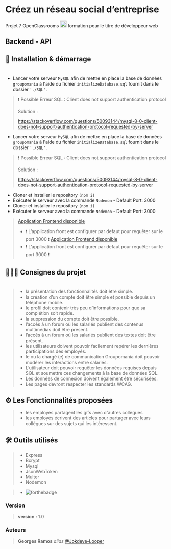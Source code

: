 # Créez un réseau social d’entreprise

<p>Projet 7 OpenClassrooms  <img src="https://upload.wikimedia.org/wikipedia/fr/0/0d/Logo_OpenClassrooms.png?20210604083359" alt="OpenClassrooms" width="20"/> formation pour le titre de développeur web</p>

## Backend - API

## 🚀 Installation & démarrage
#
* Lancer votre serveur ` MySQL ` afin de mettre en place la base de données `groupomania` à l'aide du fichier `initializeDatabase.sql` fournit dans le dossier ` './SQL' `.
> ❗️ Possible Erreur SQL : Client does not support authentication protocol
>
>Solution :
>
> https://stackoverflow.com/questions/50093144/mysql-8-0-client-does-not-support-authentication-protocol-requested-by-server
* Lancer votre serveur ` MySQL ` afin de mettre en place la base de données `groupomania` à l'aide du fichier `initializeDatabase.sql` fournit dans le dossier ` './SQL' `.
> ❗️ Possible Erreur SQL : Client does not support authentication protocol
>
>Solution :
>
> https://stackoverflow.com/questions/50093144/mysql-8-0-client-does-not-support-authentication-protocol-requested-by-server

* Cloner et installer le repository `(npm i)`
* Exécuter le serveur avec la commande `Nodemon` - Default Port: 3000
* Cloner et installer le repository `(npm i)`
* Exécuter le serveur avec la commande `Nodemon` - Default Port: 3000

> [Application Frontend disponible](https://github.com/Jokdeve-0/Projet7_OC_Formation_DWWM_Frontend)
> - ❗️ L’application front est configurer par defaut pour requêter sur le port 3000 ❗️ 
> [Application Frontend disponible](https://github.com/Jokdeve-0/Projet7_OC_Formation_DWWM_Frontend)
> - ❗️ L’application front est configurer par defaut pour requêter sur le port 3000 ❗️ 

## 👨🏼‍🏫 Consignes du projet
#
> * la présentation des fonctionnalités doit être simple.
> * la création d’un compte doit être simple et possible depuis un téléphone mobile.
> * le profil doit contenir très peu d’informations pour que sa complétion soit rapide.
> * la suppression du compte doit être possible.
> * l’accès à un forum où les salariés publient des contenus multimédias doit être présent.
> * l’accès à un forum où les salariés publient des textes doit être présent.
> * les utilisateurs doivent pouvoir facilement repérer les dernières participations des employés.
> * le ou la chargé (e) de communication Groupomania doit pouvoir modérer les interactions entre salariés.
> * L’utilisateur doit pouvoir requêter les données requises depuis SQL et soumettre ces changements à la base de données SQL. 
> * Les données de connexion doivent également être sécurisées.
> * Les pages devront respecter les standards WCAG.

## ⚙️ Les Fonctionnalités proposées
> * les employés partagent les gifs avec d'autres collègues
> * les employés écrivent des articles pour partager avec leurs collègues sur des sujets qui les intéressent.

## 🛠 Outils utilisés
> * Express
> * Bcrypt
> * Mysql
> * JsonWebToken
> * Multer
> * Nodemon

> * ![forthebadge](http://forthebadge.com/images/badges/built-with-love.svg)

### Version
> **version :** 1.0

### Auteurs
> **Georges Ramos** _alias_ [@Jokdeve-Looper](https://github.com/Jokdeve-0)

